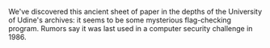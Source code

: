 We've discovered this ancient sheet of paper in the depths of the University of Udine's archives: it seems to be some mysterious flag-checking program. Rumors say it was last used in a computer security challenge in 1986.
